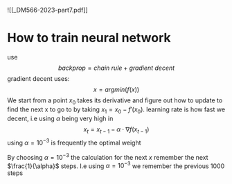 ![[_DM566-2023-part7.pdf]]

# How to train neural network
use $$backprop = chain \ rule + gradient \ decent$$
gradient decent uses:
$$x=argmin(f(x))$$
We start from a point $x_{0}$ takes its derivative and figure out how to update to find the next x to go to by taking $x_{1}=x_{0}-f'(x_{0})$. 
learning rate is how fast we decent, i.e using $\alpha$ being very high in
$$x_{t}=x_{t-1}-\alpha \cdot \nabla  f(x_{t-1})$$
using $\alpha=10^{-3}$ is frequently the optimal weight

By choosing  $\alpha=10^{-3}$ the calculation for the next $x$ remember the next $\frac{1}{\alpha}$ steps. I.e using  $\alpha=10^{-3}$ we remember the previous 1000 steps

